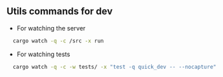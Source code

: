 ## Utils commands for dev

- For watching the server
```sh
  cargo watch -q -c /src -x run
```

- For watching tests
```sh
  cargo watch -q -c -w tests/ -x "test -q quick_dev -- --nocapture"
```
